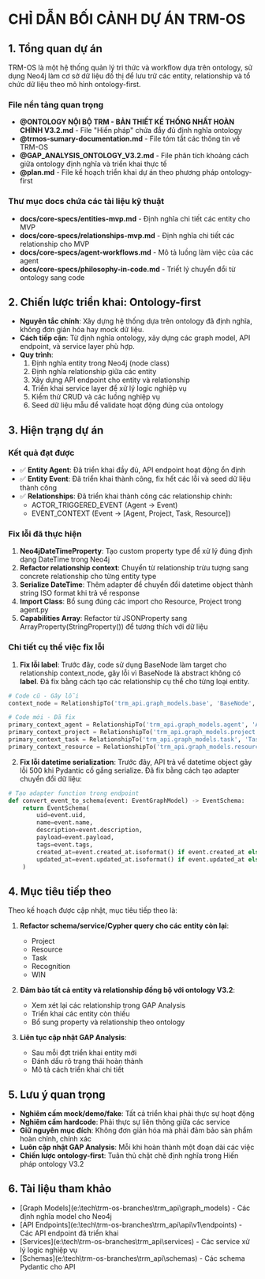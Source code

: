 # CHỈ DẪN BỐI CẢNH DỰ ÁN TRM-OS

## 1. Tổng quan dự án

TRM-OS là một hệ thống quản lý tri thức và workflow dựa trên ontology, sử dụng Neo4j làm cơ sở dữ liệu đồ thị để lưu trữ các entity, relationship và tổ chức dữ liệu theo mô hình ontology-first.

### File nền tảng quan trọng

- **@ONTOLOGY NỘI BỘ TRM - BẢN THIẾT KẾ THỐNG NHẤT HOÀN CHỈNH V3.2.md** - File "Hiến pháp" chứa đầy đủ định nghĩa ontology
- **@trmos-sumary-documentation.md** - File tóm tắt các thông tin về TRM-OS
- **@GAP_ANALYSIS_ONTOLOGY_V3.2.md** - File phân tích khoảng cách giữa ontology định nghĩa và triển khai thực tế
- **@plan.md** - File kế hoạch triển khai dự án theo phương pháp ontology-first

### Thư mục docs chứa các tài liệu kỹ thuật

- **docs/core-specs/entities-mvp.md** - Định nghĩa chi tiết các entity cho MVP
- **docs/core-specs/relationships-mvp.md** - Định nghĩa chi tiết các relationship cho MVP
- **docs/core-specs/agent-workflows.md** - Mô tả luồng làm việc của các agent
- **docs/core-specs/philosophy-in-code.md** - Triết lý chuyển đổi từ ontology sang code

## 2. Chiến lược triển khai: Ontology-first

- **Nguyên tắc chính**: Xây dựng hệ thống dựa trên ontology đã định nghĩa, không đơn giản hóa hay mock dữ liệu.
- **Cách tiếp cận**: Từ định nghĩa ontology, xây dựng các graph model, API endpoint, và service layer phù hợp.
- **Quy trình**:
  1. Định nghĩa entity trong Neo4j (node class)
  2. Định nghĩa relationship giữa các entity
  3. Xây dựng API endpoint cho entity và relationship
  4. Triển khai service layer để xử lý logic nghiệp vụ
  5. Kiểm thử CRUD và các luồng nghiệp vụ
  6. Seed dữ liệu mẫu để validate hoạt động đúng của ontology

## 3. Hiện trạng dự án

### Kết quả đạt được

- ✅ **Entity Agent**: Đã triển khai đầy đủ, API endpoint hoạt động ổn định
- ✅ **Entity Event**: Đã triển khai thành công, fix hết các lỗi và seed dữ liệu thành công
- ✅ **Relationships**: Đã triển khai thành công các relationship chính:
  - ACTOR_TRIGGERED_EVENT (Agent -> Event)
  - EVENT_CONTEXT (Event -> [Agent, Project, Task, Resource])

### Fix lỗi đã thực hiện

1. **Neo4jDateTimeProperty**: Tạo custom property type để xử lý đúng định dạng DateTime trong Neo4j
2. **Refactor relationship context**: Chuyển từ relationship trừu tượng sang concrete relationship cho từng entity type
3. **Serialize DateTime**: Thêm adapter để chuyển đổi datetime object thành string ISO format khi trả về response
4. **Import Class**: Bổ sung đúng các import cho Resource, Project trong agent.py
5. **Capabilities Array**: Refactor từ JSONProperty sang ArrayProperty(StringProperty()) để tương thích với dữ liệu

### Chi tiết cụ thể việc fix lỗi

1. **Fix lỗi __label__**: Trước đây, code sử dụng BaseNode làm target cho relationship context_node, gây lỗi vì BaseNode là abstract không có __label__. Đã fix bằng cách tạo các relationship cụ thể cho từng loại entity.

```python
# Code cũ - Gây lỗi
context_node = RelationshipTo('trm_api.graph_models.base', 'BaseNode', 'EVENT_CONTEXT')

# Code mới - Đã fix
primary_context_agent = RelationshipTo('trm_api.graph_models.agent', 'Agent', 'EVENT_CONTEXT')
primary_context_project = RelationshipTo('trm_api.graph_models.project', 'Project', 'EVENT_CONTEXT')
primary_context_task = RelationshipTo('trm_api.graph_models.task', 'Task', 'EVENT_CONTEXT')
primary_context_resource = RelationshipTo('trm_api.graph_models.resource', 'Resource', 'EVENT_CONTEXT')
```

2. **Fix lỗi datetime serialization**: Trước đây, API trả về datetime object gây lỗi 500 khi Pydantic cố gắng serialize. Đã fix bằng cách tạo adapter chuyển đổi dữ liệu:

```python
# Tạo adapter function trong endpoint
def convert_event_to_schema(event: EventGraphModel) -> EventSchema:
    return EventSchema(
        uid=event.uid,
        name=event.name,
        description=event.description,
        payload=event.payload,
        tags=event.tags,
        created_at=event.created_at.isoformat() if event.created_at else None,
        updated_at=event.updated_at.isoformat() if event.updated_at else None
    )
```

## 4. Mục tiêu tiếp theo

Theo kế hoạch được cập nhật, mục tiêu tiếp theo là:

1. **Refactor schema/service/Cypher query cho các entity còn lại**:
   - Project
   - Resource
   - Task
   - Recognition
   - WIN

2. **Đảm bảo tất cả entity và relationship đồng bộ với ontology V3.2**:
   - Xem xét lại các relationship trong GAP Analysis
   - Triển khai các entity còn thiếu
   - Bổ sung property và relationship theo ontology

3. **Liên tục cập nhật GAP Analysis**:
   - Sau mỗi đợt triển khai entity mới
   - Đánh dấu rõ trạng thái hoàn thành
   - Mô tả cách triển khai chi tiết

## 5. Lưu ý quan trọng

- **Nghiêm cấm mock/demo/fake**: Tất cả triển khai phải thực sự hoạt động
- **Nghiêm cấm hardcode**: Phải thực sự liên thông giữa các service
- **Giữ nguyên mục đích**: Không đơn giản hóa mà phải đảm bảo sản phẩm hoàn chỉnh, chính xác
- **Luôn cập nhật GAP Analysis**: Mỗi khi hoàn thành một đoạn dài các việc
- **Chiến lược ontology-first**: Tuân thủ chặt chẽ định nghĩa trong Hiến pháp ontology V3.2

## 6. Tài liệu tham khảo

- [Graph Models](e:\tech\trm-os-branches\trm_api\graph_models\) - Các định nghĩa model cho Neo4j
- [API Endpoints](e:\tech\trm-os-branches\trm_api\api\v1\endpoints\) - Các API endpoint đã triển khai
- [Services](e:\tech\trm-os-branches\trm_api\services\) - Các service xử lý logic nghiệp vụ
- [Schemas](e:\tech\trm-os-branches\trm_api\schemas\) - Các schema Pydantic cho API
